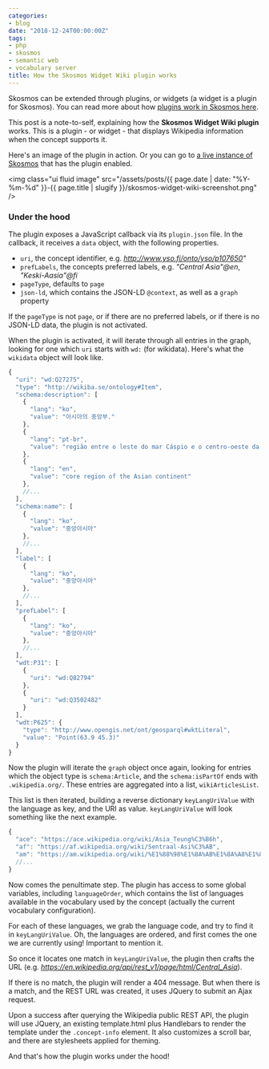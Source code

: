 ```yaml
---
categories:
- blog
date: "2018-12-24T00:00:00Z"
tags:
- php
- skosmos
- semantic web
- vocabulary server
title: How the Skosmos Widget Wiki plugin works
---
```


Skosmos can be extended through plugins, or widgets (a widget is a plugin for Skosmos).
You can read more about how [plugins work in Skosmos here](https://github.com/NatLibFi/Skosmos/wiki/Plugins).

This post is a note-to-self, explaining how the **Skosmos Widget Wiki plugin** works. This
is a plugin - or widget - that displays Wikipedia information when the concept supports it.

Here's an image of the plugin in action. Or you can go to
[a live instance of Skosmos](http://finto.fi/yso-paikat/en/page/p107650)
that has the plugin enabled.


<img class="ui fluid image" src="/assets/posts/{{ page.date | date: "%Y-%m-%d" }}-{{ page.title | slugify }}/skosmos-widget-wiki-screenshot.png" />


<!--more-->

### Under the hood

The plugin exposes a JavaScript callback via its `plugin.json` file. In the callback, it
receives a `data` object, with the following properties.

- `uri`, the concept identifier, e.g. _http://www.yso.fi/onto/yso/p107650"_
- `prefLabels`, the concepts preferred labels, e.g. _"Central Asia"@en_, _"Keski-Aasia"@fi_
- `pageType`, defaults to `page`
- `json-ld`, which contains the JSON-LD `@context`, as well as a `graph` property

If the `pageType` is not `page`, or if there are no preferred labels, or if there is no
JSON-LD data, the plugin is not activated.

When the plugin is activated, it will iterate through all entries in the graph, looking
for one which `uri` starts with `wd:` (for wikidata). Here's what the `wikidata` object
will look like.

```javascript
{
  "uri": "wd:Q27275",
  "type": "http://wikiba.se/ontology#Item",
  "schema:description": [
    {
      "lang": "ko",
      "value": "아시아의 중앙부."
    },
    {
      "lang": "pt-br",
      "value": "região entre o leste do mar Cáspio e o centro-oeste da China, entre o norte do Irã e o Afeganistão, e o sul da Sibéria"
    },
    {
      "lang": "en",
      "value": "core region of the Asian continent"
    },
    //...
  ],
  "schema:name": [
    {
      "lang": "ko",
      "value": "중앙아시아"
    },
    //...
  ],
  "label": [
    {
      "lang": "ko",
      "value": "중앙아시아"
    },
    //...
  ],
  "prefLabel": [
    {
      "lang": "ko",
      "value": "중앙아시아"
    },
    //...
  ],
  "wdt:P31": [
    {
      "uri": "wd:Q82794"
    },
    {
      "uri": "wd:Q3502482"
    }
  ],
  "wdt:P625": {
    "type": "http://www.opengis.net/ont/geosparql#wktLiteral",
    "value": "Point(63.9 45.3)"
  }
}
```

Now the plugin will iterate the `graph` object once again, looking for entries
which the object type is `schema:Article`, and the `schema:isPartOf` ends with
`.wikipedia.org/`. These entries are aggregated into a list, `wikiArticlesList`.

This list is then iterated, building a reverse dictionary `keyLangUriValue`
with the language as key, and the URI as value. `keyLangUriValue` will look
something like the next example.

```javascript
{
  "ace": "https://ace.wikipedia.org/wiki/Asia_Teung%C3%B6h",
  "af": "https://af.wikipedia.org/wiki/Sentraal-Asi%C3%AB",
  "am": "https://am.wikipedia.org/wiki/%E1%88%98%E1%8A%AB%E1%8A%A8%E1%88%88%E1%8A%9B_%E1%8A%A5%E1%88%B5%E1%8B%AB",
  //...
}
```

Now comes the penultimate step. The plugin has access to some global variables,
including `languageOrder`, which contains the list of languages available in the
vocabulary used by the concept (actually the current vocabulary configuration).

For each of these languages, we grab the language code, and try to find it in
`keyLangUriValue`. Oh, the languages are ordered, and first comes the one we are
currently using! Important to mention it.

So once it locates one match in `keyLangUriValue`, the plugin then crafts the
URL (e.g. _https://en.wikipedia.org/api/rest_v1/page/html/Central_Asia_).

If there is no match, the plugin will render a 404 message. But when there is a
match, and the REST URL was created, it uses JQuery to submit an Ajax request.

Upon a success after querying the Wikipedia public REST API, the plugin will
use JQuery, an existing template.html plus Handlebars to render the template
under the `.concept-info` element. It also customizes a scroll bar, and there
are stylesheets applied for theming.

And that's how the plugin works under the hood!

